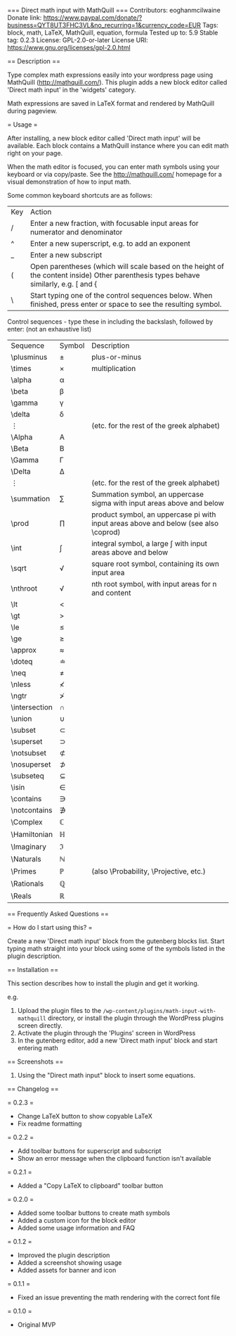 === Direct math input with MathQuill ===
Contributors:      eoghanmcilwaine
Donate link:       https://www.paypal.com/donate/?business=QYT8UT3FHC3VL&no_recurring=1&currency_code=EUR
Tags:              block, math, LaTeX, MathQuill, equation, formula
Tested up to:      5.9
Stable tag:        0.2.3
License:           GPL-2.0-or-later
License URI:       https://www.gnu.org/licenses/gpl-2.0.html


== Description ==

Type complex math expressions easily into your wordpress page using MathQuill (http://mathquill.com/). This plugin adds a new block editor called 'Direct math input' in the 'widgets' category.

Math expressions are saved in LaTeX format and rendered by MathQuill during pageview.

= Usage =

After installing, a new block editor called 'Direct math input' will be available. Each block contains a MathQuill instance 
where you can edit math right on your page.

When the math editor is focused, you can enter math symbols using your keyboard or via copy/paste.
See the http://mathquill.com/ homepage for a visual demonstration of how to input math. 

Some common keyboard shortcuts are as follows:

<table>
<tr>
<td>Key</td>
<td>Action</td>
</tr>
<tr>
<td>/</td>
<td>Enter a new fraction, with focusable input areas for numerator and denominator</td>
</tr>
<tr>
<td>^</td>
<td>Enter a new superscript, e.g. to add an exponent  </td>
</tr>
<tr>
<td>_</td>
<td>Enter a new subscript </td>
</tr>
<tr>
<td>(</td>
<td>Open parentheses (which will scale based on the height of the content inside) Other parenthesis types behave similarly, e.g. [ and {</td>
</tr>
<tr>
<td>\</td>
<td>Start typing one of the control sequences below. When finished, press enter or space to see the resulting symbol.</td>
</tr>
</table>


Control sequences - type these in including the backslash, followed by enter: (not an exhaustive list)

<table>
<tr>
<td>Sequence</td>
<td>Symbol</td>
<td>Description</td>
</tr>
<tr>
<td>\plusminus</td>
<td>±</td>
<td>plus-or-minus</td>
</tr>
<tr>
<td>\times</td>
<td>×</td>
<td>multiplication</td>
</tr>
<tr>
<td>\alpha</td>
<td>α</td>
<td></td>
</tr>
<tr>
<td>\beta</td>
<td>β</td>
<td></td>
</tr>
<tr>
<td>\gamma</td>
<td>γ</td>
<td></td>
</tr>
<tr>
<td>\delta</td>
<td>δ</td>
<td></td>
</tr>
<tr>
<td>⋮</td>
<td></td>
<td>(etc. for the rest of the greek alphabet)</td>
</tr>
<tr>
<td>\Alpha</td>
<td>Α</td>
<td></td>
</tr>
<tr>
<td>\Beta</td>
<td>Β</td>
<td></td>
</tr>
<tr>
<td>\Gamma</td>
<td>Γ</td>
<td></td>
</tr>
<tr>
<td>\Delta</td>
<td>Δ</td>
<td></td>
</tr>
<tr>
<td>⋮</td>
<td></td>
<td>(etc. for the rest of the greek alphabet)</td>
</tr>
<tr>
<td>\summation</td>
<td>∑</td>
<td>Summation symbol, an uppercase sigma with input areas above and below</td>
</tr>
<tr>
<td>\prod</td>
<td>∏</td>
<td>product symbol, an uppercase pi with input areas above and below (see also \coprod)</td>
</tr>
<tr>
<td>\int</td>
<td>∫</td>
<td>integral symbol, a large ∫ with input areas above and below</td>
</tr>
<tr>
<td>\sqrt</td>
<td>√</td>
<td>square root symbol, containing its own input area</td>
</tr>
<tr>
<td>\nthroot</td>
<td>√</td>
<td>nth root symbol, with input areas for n and content</td>
</tr>
<tr>
<td>\lt</td>
<td>&lt;</td>
<td></td>
</tr>
<tr>
<td>\gt</td>
<td>&gt;</td>
<td></td>
</tr>
<tr>
<td>\le</td>
<td>≤</td>
<td></td>
</tr>
<tr>
<td>\ge</td>
<td>≥</td>
<td></td>
</tr>
<tr>
<td>\approx</td>
<td>≈</td>
<td></td>
</tr>
<tr>
<td>\doteq</td>
<td>≐</td>
<td></td>
</tr>
<tr>
<td>\neq</td>
<td>≠</td>
<td></td>
</tr>
<tr>
<td>\nless</td>
<td>≮</td>
<td></td>
</tr>
<tr>
<td>\ngtr</td>
<td>≯</td>
<td></td>
</tr>
<tr>
<td>\intersection</td>
<td>∩</td>
<td></td>
</tr>
<tr>
<td>\union</td>
<td>∪</td>
<td></td>
</tr>
<tr>
<td>\subset</td>
<td>⊂</td>
<td></td>
</tr>
<tr>
<td>\superset</td>
<td>⊃</td>
<td></td>
</tr>
<tr>
<td>\notsubset</td>
<td>⊄</td>
<td></td>
</tr>
<tr>
<td>\nosuperset</td>
<td>⊅</td>
<td></td>
</tr>
<tr>
<td>\subseteq</td>
<td>⊆</td>
<td></td>
</tr>
<tr>
<td>\isin</td>
<td>∈</td>
<td></td>
</tr>
<tr>
<td>\contains</td>
<td>∋</td>
<td></td>
</tr>
<tr>
<td>\notcontains</td>
<td>∌</td>
<td></td>
</tr>
<tr>
<td>\Complex</td>
<td>ℂ</td>
<td></td>
</tr>
<tr>
<td>\Hamiltonian</td>
<td>ℍ</td>
<td></td>
</tr>
<tr>
<td>\Imaginary</td>
<td>ℑ</td>
<td></td>
</tr>
<tr>
<td>\Naturals</td>
<td>ℕ</td>
<td></td>
</tr>
<tr>
<td>\Primes</td>
<td>ℙ</td>
<td>(also \Probability, \Projective, etc.)</td>
</tr>
<tr>
<td>\Rationals</td>
<td>ℚ</td>
<td></td>
</tr>
<tr>
<td>\Reals</td>
<td>ℝ</td>
<td></td>
</tr>
</table>


== Frequently Asked Questions ==

= How do I start using this? =

Create a new 'Direct math input' block from the gutenberg blocks list.
Start typing math straight into your block using some of the symbols listed in the
plugin description.

== Installation ==

This section describes how to install the plugin and get it working.

e.g.

1. Upload the plugin files to the `/wp-content/plugins/math-input-with-mathquill` directory, or install the plugin through the WordPress plugins screen directly.
1. Activate the plugin through the 'Plugins' screen in WordPress
3. In the gutenberg editor, add a new 'Direct math input' block and start entering math

== Screenshots ==

1. Using the "Direct math input" block to insert some equations.

== Changelog ==

= 0.2.3 =
* Change LaTeX button to show copyable LaTeX
* Fix readme formatting

= 0.2.2 =
* Add toolbar buttons for superscript and subscript
* Show an error message when the clipboard function isn't available

= 0.2.1 =
* Added a "Copy LaTeX to clipboard" toolbar button

= 0.2.0 =
* Added some toolbar buttons to create math symbols
* Added a custom icon for the block editor
* Added some usage information and FAQ

= 0.1.2 =
* Improved the plugin description
* Added a screenshot showing usage
* Added assets for banner and icon

= 0.1.1 =
* Fixed an issue preventing the math rendering with the correct font file

= 0.1.0 =
* Original MVP
